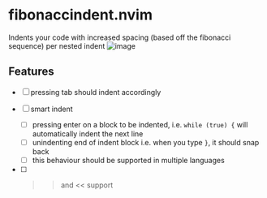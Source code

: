 # fibonaccindent.nvim
Indents your code with increased spacing (based off the fibonacci sequence) per nested indent
![image](https://github.com/user-attachments/assets/935248e2-1a6b-41c9-b611-e9c05e843cb1)


## Features
- [ ] pressing tab should indent accordingly
- [ ] smart indent
    - [ ] pressing enter on a block to be indented, i.e. `while (true) {` will automatically indent the next line
    - [ ] unindenting end of indent block i.e. when you type `}`, it should snap back
    - [ ] this behaviour should be supported in multiple languages
- [ ] >> and << support

